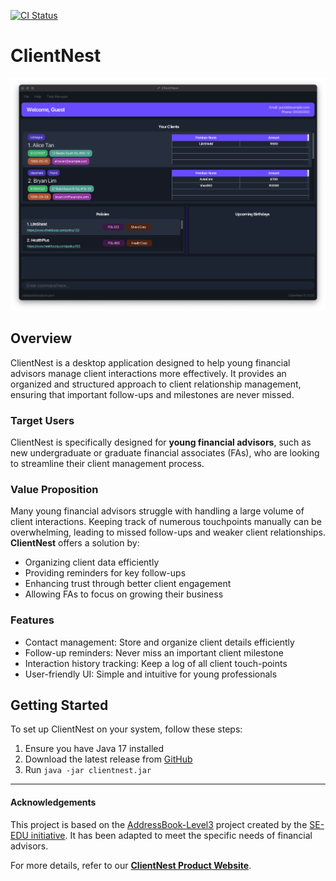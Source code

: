 [![CI Status](https://github.com/se-edu/addressbook-level3/workflows/Java%20CI/badge.svg)](https://github.com/AY2425S2-CS2103-F10-2/tp/actions)

# ClientNest

![Ui](docs/images/Ui.png)

## Overview
ClientNest is a desktop application designed to help young financial advisors manage client interactions more
effectively. It provides an organized and structured approach to client relationship management, ensuring that
important follow-ups and milestones are never missed.

### Target Users
ClientNest is specifically designed for **young financial advisors**, such as new undergraduate or graduate financial
associates (FAs), who are looking to streamline their client management process.

### Value Proposition
Many young financial advisors struggle with handling a large volume of client interactions. Keeping track of numerous
touchpoints manually can be overwhelming, leading to missed follow-ups and weaker client relationships. **ClientNest**
offers a solution by:
- Organizing client data efficiently
- Providing reminders for key follow-ups
- Enhancing trust through better client engagement
- Allowing FAs to focus on growing their business

### Features
- Contact management: Store and organize client details efficiently
- Follow-up reminders: Never miss an important client milestone
- Interaction history tracking: Keep a log of all client touch-points
- User-friendly UI: Simple and intuitive for young professionals

## Getting Started
To set up ClientNest on your system, follow these steps:
1. Ensure you have Java 17 installed
2. Download the latest release from [GitHub](https://github.com/AY2425S2-CS2103-F10-2/tp/releases)
3. Run `java -jar clientnest.jar`

---

#### Acknowledgements
This project is based on the [AddressBook-Level3](https://se-education.org/addressbook-level3) project created by the
[SE-EDU initiative](https://se-education.org). It has been adapted to meet the specific needs of financial advisors.

For more details, refer to our **[ClientNest Product Website](https://ay2425s2-cs2103-f10-2.github.io/tp/)**.

